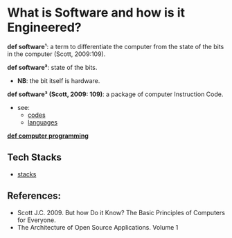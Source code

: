 # What is Software and how is it Engineered?

**def software¹**: a term to differentiate the computer 
                                from the state of the bits in the computer (Scott, 2009:109).
              
**def software²**: state of the bits.
- **NB**: the bit itself is hardware.

**def software³ (Scott, 2009: 109)**: a package of computer Instruction Code. <br>
- see:
    - [codes](../2_hardware/a_simple_computer_implementation/7_codes.txt)
    - [languages](../2_hardware/a_simple_computer_implementation/13_languages.txt)
   
[**def computer programming**](../5_software_and_its_engineering/computer_programming/README.md)


## Tech Stacks
- [stacks](https://stackshare.io/stacks)

## References:
- Scott J.C. 2009. But how Do it Know? The Basic Principles of Computers for Everyone.
- The Architecture of Open Source Applications. Volume 1
